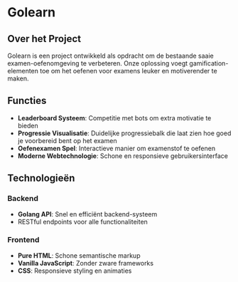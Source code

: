# Golearn

## Over het Project

Golearn is een project ontwikkeld als opdracht om de bestaande saaie examen-oefenomgeving te verbeteren. Onze oplossing voegt gamification-elementen toe om het oefenen voor examens leuker en motiverender te maken.

## Functies

- **Leaderboard Systeem**: Competitie met bots om extra motivatie te bieden
- **Progressie Visualisatie**: Duidelijke progressiebalk die laat zien hoe goed je voorbereid bent op het examen
- **Oefenexamen Spel**: Interactieve manier om examenstof te oefenen
- **Moderne Webtechnologie**: Schone en responsieve gebruikersinterface

## Technologieën

### Backend
- **Golang API**: Snel en efficiënt backend-systeem
- RESTful endpoints voor alle functionaliteiten

### Frontend
- **Pure HTML**: Schone semantische markup
- **Vanilla JavaScript**: Zonder zware frameworks
- **CSS**: Responsieve styling en animaties